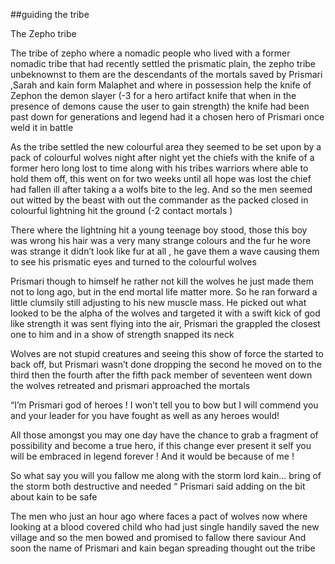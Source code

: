 ##guiding the tribe 

The Zepho tribe 

The tribe of zepho where a nomadic people who lived with a former nomadic tribe that had  recently settled  the prismatic plain, the zepho tribe unbeknownst to them are the descendants of the mortals saved by Prismari ,Sarah and kain form Malaphet and where in possession help the knife of Zephon the demon slayer (-3 for a hero artifact knife that when in the presence of demons cause the user to gain strength) the knife had been past down for generations and legend had it a chosen hero of Prismari once weld it in battle  

As the tribe settled the new colourful area they seemed to be set upon by a pack of colourful wolves night after night yet the chiefs with the knife of a former hero long lost to time along with his tribes warriors where able to hold them off, this went on for two weeks until all hope was lost the chief had fallen ill after taking a a wolfs bite to the leg. And so the men seemed out witted by the beast with out the commander as the packed closed in colourful lightning hit the ground (-2 contact mortals ) 

There where the lightning hit a young teenage boy stood, those this boy was wrong his hair was a very many strange colours and the fur he wore was strange it didn’t look like fur at all , he gave them a wave causing them to see his prismatic eyes and turned to the colourful wolves 

Prismari though to himself he rather not kill the wolves he just made them not to long ago, but in the end mortal life matter more. So he ran forward a little clumsily still adjusting  to his new muscle mass. He picked out what looked to be the alpha of the wolves and targeted it with a swift kick of god like strength it was sent flying into the air, Prismari the grappled the closest one to him and in a show of strength snapped its neck 

Wolves are not stupid creatures and seeing this show of force the started to back off, but Prismari wasn’t done dropping the second he moved on to the third then the fourth after the fifth pack member of seventeen went down the wolves retreated and prismari approached the mortals 


“I’m Prismari god of heroes ! I won’t tell you to bow but I will commend you and your leader for you have fought as well as any heroes would! 

All those amongst you may one day have the chance to grab a fragment of possibility and become a true hero, if this change ever present it self you will be embraced in legend forever ! And it would be because of me ! 

So what say you will you fallow me along with the storm lord kain... bring of the storm both destructive and needed “ Prismari said adding on the bit about kain to be safe 

The men who just an hour ago where faces a pact of wolves now where looking at a blood covered child who had just single handily saved the new village and so the men bowed and promised to fallow there saviour 
And soon the name  of Prismari and kain began spreading thought out the tribe
